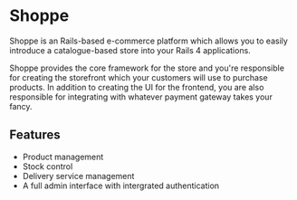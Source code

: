 # Shoppe

Shoppe is an Rails-based e-commerce platform which allows you to easily introduce a
catalogue-based store into your Rails 4 applications. 

Shoppe provides the core framework for the store and you're responsible for creating
the storefront which your customers will use to purchase products. In addition to
creating the UI for the frontend, you are also responsible for integrating with whatever
payment gateway takes your fancy.

## Features

* Product management
* Stock control
* Delivery service management
* A full admin interface with intergrated authentication

